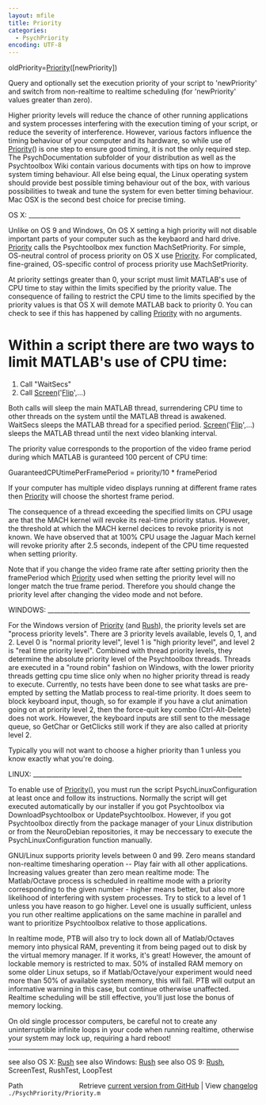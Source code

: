```yaml
---
layout: mfile
title: Priority
categories:
  - PsychPriority
encoding: UTF-8
---
```


oldPriority=[Priority](/docs/Priority)\(\[newPriority\]\)

Query and optionally set the execution priority of your script to
'newPriority' and switch from non-realtime to realtime scheduling \(for
'newPriority' values greater than zero\).

Higher priority levels will reduce the chance of other running
applications and system processes interfering with the execution timing
of your script, or reduce the severity of interference. However, various
factors influence the timing behaviour of your computer and its hardware,
so while use of [Priority](/docs/Priority)\(\) is one step to ensure good timing, it is not
the only required step. The PsychDocumentation subfolder of your
distribution as well as the Psychtoolbox Wiki contain various documents
with tips on how to improve system timing behaviour. All else being
equal, the Linux operating system should provide best possible timing
behaviour out of the box, with various possibilities to tweak and tune the
system for even better timing behaviour. Mac OSX is the second best
choice for precise timing.

OS X: \_\_\_\_\_\_\_\_\_\_\_\_\_\_\_\_\_\_\_\_\_\_\_\_\_\_\_\_\_\_\_\_\_\_\_\_\_\_\_\_\_\_\_\_\_\_\_\_\_\_\_\_\_\_\_\_\_\_\_\_\_\_\_\_\_\_\_

Unlike on OS 9 and Windows, On OS X setting a high priority will not
disable important parts of your computer such as the keybaord and hard
drive. [Priority](/docs/Priority) calls the Psychtoolbox mex function MachSetPriority.  For
simple, OS-neutral control of process priority on OS X use [Priority](/docs/Priority). For
complicated, fine-grained, OS-specific control of process priority use
MachSetPriority.

At priority settings greater than 0, your script must limit MATLAB's  use
of CPU time to stay within the limits specified by the priority value.
The consequence of failing to restrict the CPU time to the limits
specified by the priority values is that OS X will demote MATLAB back to
priority 0. You can check to see if this has happened by calling
[Priority](/docs/Priority) with no arguments.

# Within a script there are two ways to limit MATLAB's use of CPU time:

  1. Call "WaitSecs"
  2. Call [Screen](/docs/Screen)\('[Flip](/docs/Flip)',...\)

Both calls will sleep the main MATLAB thread, surrendering CPU time to
other threads on the system until the MATLAB thread is awakened.
WaitSecs sleeps the MATLAB thread for a specified period.
[Screen](/docs/Screen)\('[Flip](/docs/Flip)',...\) sleeps the MATLAB thread until the next video blanking
interval.

The priority value corresponds to the proportion of the video frame
period  during which MATLAB is guranteed 100 percent of CPU time:

  GuaranteedCPUtimePerFramePeriod = priority/10 \* framePeriod

If your computer has multiple video displays running at different frame
rates then [Priority](/docs/Priority) will choose the shortest frame period.

The consequence of a thread exceeding the specified limits on CPU usage
are that the MACH kernel will revoke its real-time priority status.
However, the threshold at which the MACH kernel decices to revoke
priority is not known.  We have observed that at 100% CPU usage the
Jaguar Mach kernel will revoke priority after 2.5 seconds, indepent of
the CPU time requested when setting priority.

Note that if you change the video frame rate after setting priority then
the framePeriod which [Priority](/docs/Priority) used when setting the priority level will
no longer match the true frame period. Therefore you should change the
priority level after changing the video mode and not before.


WINDOWS: \_\_\_\_\_\_\_\_\_\_\_\_\_\_\_\_\_\_\_\_\_\_\_\_\_\_\_\_\_\_\_\_\_\_\_\_\_\_\_\_\_\_\_\_\_\_\_\_\_\_\_\_\_\_\_\_\_\_\_\_\_\_\_\_

For the Windows version of [Priority](/docs/Priority) \(and [Rush](/docs/Rush)\), the priority levels set
are  "process priority levels". There are 3 priority levels available,
levels 0, 1, and 2. Level 0 is "normal priority level", level 1 is "high
priority level", and level 2 is "real time priority level". Combined with
thread priority levels, they determine the absolute priority level of the
Psychtoolbox threads. Threads are executed in a "round robin" fashion on
Windows, with the  lower priority threads getting cpu time slice only
when no higher priority thread is ready to execute. Currently, no tests
have been done to see what tasks are pre-empted by setting the Matlab
process to real-time priority. It does seem to block keyboard input,
though, so for example if you have a clut animation going on at priority
level 2, then the force-quit key combo \(Ctrl-Alt-Delete\) does not  work.
However, the keyboard inputs are still sent to the message queue, so
GetChar or GetClicks still work if they are also called at priority level
2.

Typically you will not want to choose a higher priority than 1 unless you
know exactly what you're doing.

LINUX: \_\_\_\_\_\_\_\_\_\_\_\_\_\_\_\_\_\_\_\_\_\_\_\_\_\_\_\_\_\_\_\_\_\_\_\_\_\_\_\_\_\_\_\_\_\_\_\_\_\_\_\_\_\_\_\_\_\_\_\_\_\_\_\_\_\_

To enable use of [Priority](/docs/Priority)\(\), you must run the script
PsychLinuxConfiguration at least once and follow its instructions.
Normally the script will get executed automatically by our installer if
you got Psychtoolbox via DownloadPsychtoolbox or UpdatePsychtoolbox.
However, if you got Psychtoolbox directly from the package manager of
your Linux distribution or from the NeuroDebian repositories, it may be
neccessary to execute the PsychLinuxConfiguration function manually.

GNU/Linux supports priority levels between 0 and 99. Zero means standard
non-realtime timesharing operation -- Play fair with all other
applications. Increasing values greater than zero mean realtime mode: The
Matlab/Octave process is scheduled in realtime mode with a priority
corresponding to the given number - higher means better, but also more
likelihood of interfering with system processes. Try to stick to a level
of 1 unless you have reason to go higher. Level one is usually
sufficient, unless you run other realtime applications on the same
machine in parallel and want to prioritize Psychtoolbox relative to those
applications.

In realtime mode, PTB will also try to lock down all of Matlab/Octaves
memory into physical RAM, preventing it from being paged out to disk by
the virtual memory manager. If it works, it's great\! However, the amount
of lockable memory is restricted to max. 50% of installed RAM memory on
some older Linux setups, so if Matlab/Octave/your experiment would need
more than 50% of available system memory, this will fail. PTB will output
an informative warning in this case, but continue otherwise unaffected.
Realtime scheduling will be still effective, you'll just lose the bonus
of memory locking.

On old single processor computers, be careful not to create any
uninterruptible infinite loops in your code when running realtime,
otherwise your system may lock up, requiring a hard reboot\!
\_\_\_\_\_\_\_\_\_\_\_\_\_\_\_\_\_\_\_\_\_\_\_\_\_\_\_\_\_\_\_\_\_\_\_\_\_\_\_\_\_\_\_\_\_\_\_\_\_\_\_\_\_\_\_\_\_\_\_\_\_\_\_\_\_\_\_\_\_\_\_\_\_

see also OS X:    [Rush](/docs/Rush)
see also Windows: [Rush](/docs/Rush)
see also OS 9:    [Rush](/docs/Rush), ScreenTest, RushTest, LoopTest


<div class="code_header" style="text-align:right;">
  <span style="float:left;">Path&nbsp;&nbsp;</span> <span class="counter">Retrieve <a href=
  "https://raw.github.com/Psychtoolbox-3/Psychtoolbox-3/beta/./PsychPriority/Priority.m">current version from GitHub</a> | View <a href=
  "https://github.com/Psychtoolbox-3/Psychtoolbox-3/commits/beta/./PsychPriority/Priority.m">changelog</a></span>
</div>
<div class="code">
  <code>./PsychPriority/Priority.m</code>
</div>
